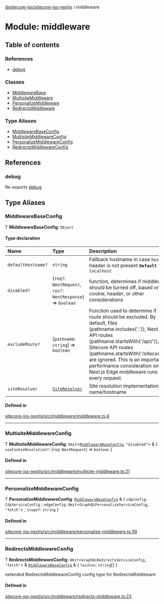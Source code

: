 [@sitecore-jss/sitecore-jss-nextjs](../README.md) / middleware

# Module: middleware

## Table of contents

### References

- [debug](middleware.md#debug)

### Classes

- [MiddlewareBase](../classes/middleware.MiddlewareBase.md)
- [MultisiteMiddleware](../classes/middleware.MultisiteMiddleware.md)
- [PersonalizeMiddleware](../classes/middleware.PersonalizeMiddleware.md)
- [RedirectsMiddleware](../classes/middleware.RedirectsMiddleware.md)

### Type Aliases

- [MiddlewareBaseConfig](middleware.md#middlewarebaseconfig)
- [MultisiteMiddlewareConfig](middleware.md#multisitemiddlewareconfig)
- [PersonalizeMiddlewareConfig](middleware.md#personalizemiddlewareconfig)
- [RedirectsMiddlewareConfig](middleware.md#redirectsmiddlewareconfig)

## References

### debug

Re-exports [debug](index.md#debug)

## Type Aliases

### MiddlewareBaseConfig

Ƭ **MiddlewareBaseConfig**: `Object`

#### Type declaration

| Name | Type | Description |
| :------ | :------ | :------ |
| `defaultHostname?` | `string` | Fallback hostname in case `host` header is not present **`Default`** ```ts localhost ``` |
| `disabled?` | (`req?`: `NextRequest`, `res?`: `NextResponse`) => `boolean` | function, determines if middleware should be turned off, based on cookie, header, or other considerations |
| `excludeRoute?` | (`pathname`: `string`) => `boolean` | Function used to determine if route should be excluded. By default, files (pathname.includes('.')), Next.js API routes (pathname.startsWith('/api/')), and Sitecore API routes (pathname.startsWith('/sitecore/')) are ignored. This is an important performance consideration since Next.js Edge middleware runs on every request. |
| `siteResolver` | [`SiteResolver`](../classes/index.SiteResolver.md) | Site resolution implementation by name/hostname |

#### Defined in

[sitecore-jss-nextjs/src/middleware/middleware.ts:4](https://github.com/Sitecore/jss/blob/61a0c5a54/packages/sitecore-jss-nextjs/src/middleware/middleware.ts#L4)

___

### MultisiteMiddlewareConfig

Ƭ **MultisiteMiddlewareConfig**: `Omit`\<[`MiddlewareBaseConfig`](middleware.md#middlewarebaseconfig), ``"disabled"``\> & \{ `useCookieResolution?`: (`req`: `NextRequest`) => `boolean`  }

#### Defined in

[sitecore-jss-nextjs/src/middleware/multisite-middleware.ts:21](https://github.com/Sitecore/jss/blob/61a0c5a54/packages/sitecore-jss-nextjs/src/middleware/multisite-middleware.ts#L21)

___

### PersonalizeMiddlewareConfig

Ƭ **PersonalizeMiddlewareConfig**: [`MiddlewareBaseConfig`](middleware.md#middlewarebaseconfig) & \{ `cdpConfig`: `CdpServiceConfig` ; `edgeConfig`: `Omit`\<`GraphQLPersonalizeServiceConfig`, ``"fetch"``\> ; `scope?`: `string`  }

#### Defined in

[sitecore-jss-nextjs/src/middleware/personalize-middleware.ts:39](https://github.com/Sitecore/jss/blob/61a0c5a54/packages/sitecore-jss-nextjs/src/middleware/personalize-middleware.ts#L39)

___

### RedirectsMiddlewareConfig

Ƭ **RedirectsMiddlewareConfig**: `Omit`\<`GraphQLRedirectsServiceConfig`, ``"fetch"``\> & [`MiddlewareBaseConfig`](middleware.md#middlewarebaseconfig) & \{ `locales`: `string`[]  }

extended RedirectsMiddlewareConfig config type for RedirectsMiddleware

#### Defined in

[sitecore-jss-nextjs/src/middleware/redirects-middleware.ts:23](https://github.com/Sitecore/jss/blob/61a0c5a54/packages/sitecore-jss-nextjs/src/middleware/redirects-middleware.ts#L23)
